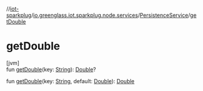 //[iot-sparkplug](../../../index.md)/[io.greenglass.iot.sparkplug.node.services](../index.md)/[PersistenceService](index.md)/[getDouble](get-double.md)

# getDouble

[jvm]\
fun [getDouble](get-double.md)(key: [String](https://kotlinlang.org/api/latest/jvm/stdlib/kotlin/-string/index.html)): [Double](https://kotlinlang.org/api/latest/jvm/stdlib/kotlin/-double/index.html)?

fun [getDouble](get-double.md)(key: [String](https://kotlinlang.org/api/latest/jvm/stdlib/kotlin/-string/index.html), default: [Double](https://kotlinlang.org/api/latest/jvm/stdlib/kotlin/-double/index.html)): [Double](https://kotlinlang.org/api/latest/jvm/stdlib/kotlin/-double/index.html)

